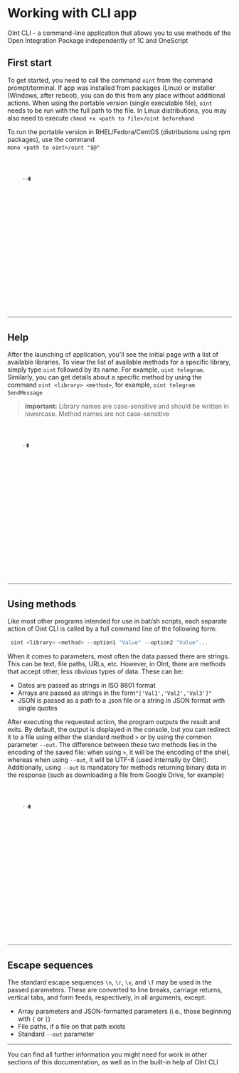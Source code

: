 ﻿---
sidebar_position: 2
---

# Working with CLI app

OInt CLI - a command-line application that allows you to use methods of the Open Integration Package independently of 1C and OneScript

## First start

To get started, you need to call the command `oint` from the command prompt/terminal. If app was installed from packages (Linux) or installer (Windows, after reboot), you can do this from any place without additional actions. When using the portable version (single executable file), `oint` needs to be run with the full path to the file. In Linux distributions, you may also need to execute `chmod +x <path to file>/oint beforehand` 

To run the portable version in RHEL/Fedora/CentOS (distributions using rpm packages), use the command <br/>`mono <path to oint>/oint "$@"`

![demo](./img/1.gif)

## Help

After the launching of application, you'll see the initial page with a list of available libraries. To view the list of available methods for a specific library, simply type `oint` followed by its name. For example, `oint telegram`. Similarly, you can get details about a specific method by using the command `oint <library> <method>`, for example, `oint telegram SendMessage`

>**Important:** Library names are case-sensitive and should be written in lowercase. Method names are not case-sensitive

![demo](./img/2.gif) 

## Using methods
Like most other programs intended for use in bat/sh scripts, each separate action of Oint CLI is called by a full command line of the following form:

```powershell
 oint <library> <method> --option1 "Value" --option2 "Value"...
```

When it comes to parameters, most often the data passed there are strings. This can be text, file paths, URLs, etc. However, in OInt, there are methods that accept other, less obvious types of data. These can be:

 + Dates are passed as strings in ISO 8601 format
 + Arrays are passed as strings in the form`"['Val1','Val2','Val3']"`
 + JSON is passed as a path to a .json file or a string in JSON format with single quotes

After executing the requested action, the program outputs the result and exits. By default, the output is displayed in the console, but you can redirect it to a file using either the standard method `>` or by using the common parameter `--out`. The difference between these two methods lies in the encoding of the saved file: when using `>`, it will be the encoding of the shell, whereas when using `--out`, it will be UTF-8 (used internally by OInt). Additionally, using `--out` is mandatory for methods returning binary data in the response (such as downloading a file from Google Drive, for example)

![demo](./img/3.gif) 

## Escape sequences

The standard escape sequences `\n`, `\r`, `\v`, and `\f` may be used in the passed parameters. These are converted to line breaks, carriage returns, vertical tabs, and form feeds, respectively, in all arguments, except:

+ Array parameters and JSON-formatted parameters (i.e., those beginning with `{` or `[`)
+ File paths, if a file on that path exists
+ Standard `--out` parameter

<hr/>

You can find all further information you might need for work in other sections of this documentation, as well as in the built-in help of OInt CLI
